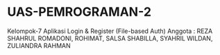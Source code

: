 # UAS-PEMROGRAMAN-2

Kelompok-7
Aplikasi Login & Register (File-based Auth) Anggota : REZA SHAHRUL ROMADONI, ROHIMAT, SALSA SHABILLA, SYAHRIL WILDAN, ZULIANDRA RAHMAN
